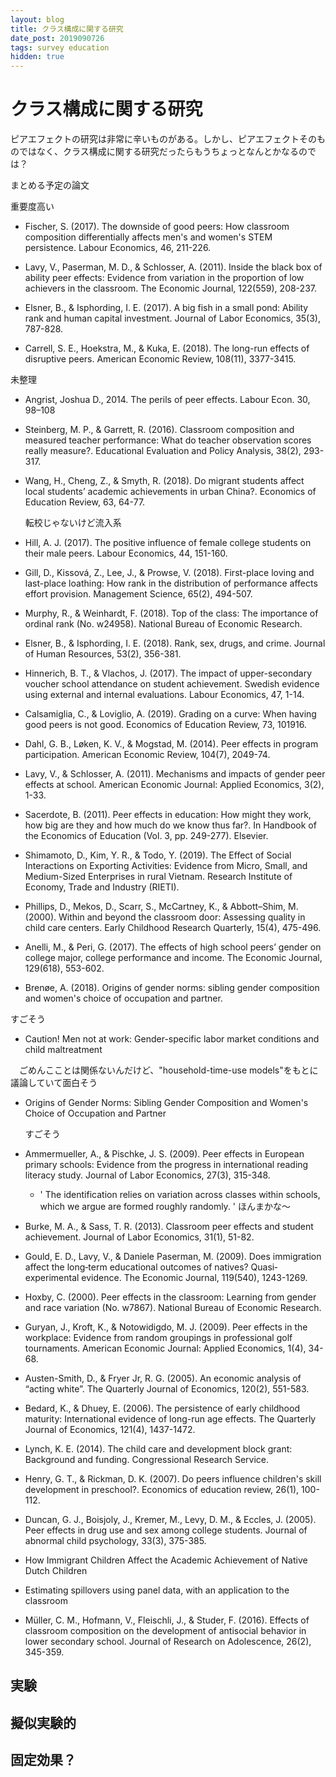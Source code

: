 ```yaml
---
layout: blog
title: クラス構成に関する研究
date_post: 2019090726
tags: survey education
hidden: true
---
```

# クラス構成に関する研究
ピアエフェクトの研究は非常に辛いものがある。しかし、ピアエフェクトそのものではなく、クラス構成に関する研究だったらもうちょっとなんとかなるのでは？


まとめる予定の論文

重要度高い

* Fischer, S. (2017). The downside of good peers: How classroom composition differentially affects men's and women's STEM persistence. Labour Economics, 46, 211-226.

* Lavy, V., Paserman, M. D., & Schlosser, A. (2011). Inside the black box of ability peer effects: Evidence from variation in the proportion of low achievers in the classroom. The Economic Journal, 122(559), 208-237.

* Elsner, B., & Isphording, I. E. (2017). A big fish in a small pond: Ability rank and human capital investment. Journal of Labor Economics, 35(3), 787-828.

* Carrell, S. E., Hoekstra, M., & Kuka, E. (2018). The long-run effects of disruptive peers. American Economic Review, 108(11), 3377-3415.




未整理

* Angrist, Joshua D., 2014. The perils of peer effects. Labour Econ. 30, 98–108

* Steinberg, M. P., & Garrett, R. (2016). Classroom composition and measured teacher performance: What do teacher observation scores really measure?. Educational Evaluation and Policy Analysis, 38(2), 293-317.

* Wang, H., Cheng, Z., & Smyth, R. (2018). Do migrant students affect local students’ academic achievements in urban China?. Economics of Education Review, 63, 64-77.

  転校じゃないけど流入系

* Hill, A. J. (2017). The positive influence of female college students on their male peers. Labour Economics, 44, 151-160.

* Gill, D., Kissová, Z., Lee, J., & Prowse, V. (2018). First-place loving and last-place loathing: How rank in the distribution of performance affects effort provision. Management Science, 65(2), 494-507.

* Murphy, R., & Weinhardt, F. (2018). Top of the class: The importance of ordinal rank (No. w24958). National Bureau of Economic Research.

* Elsner, B., & Isphording, I. E. (2018). Rank, sex, drugs, and crime. Journal of Human Resources, 53(2), 356-381.

* Hinnerich, B. T., & Vlachos, J. (2017). The impact of upper-secondary voucher school attendance on student achievement. Swedish evidence using external and internal evaluations. Labour Economics, 47, 1-14.

* Calsamiglia, C., & Loviglio, A. (2019). Grading on a curve: When having good peers is not good. Economics of Education Review, 73, 101916.


* Dahl, G. B., Løken, K. V., & Mogstad, M. (2014). Peer effects in program participation. American Economic Review, 104(7), 2049-74.

* Lavy, V., & Schlosser, A. (2011). Mechanisms and impacts of gender peer effects at school. American Economic Journal: Applied Economics, 3(2), 1-33.

* Sacerdote, B. (2011). Peer effects in education: How might they work, how big are they and how much do we know thus far?. In Handbook of the Economics of Education (Vol. 3, pp. 249-277). Elsevier.

* Shimamoto, D., Kim, Y. R., & Todo, Y. (2019). The Effect of Social Interactions on Exporting Activities: Evidence from Micro, Small, and Medium-Sized Enterprises in rural Vietnam. Research Institute of Economy, Trade and Industry (RIETI).

* Phillips, D., Mekos, D., Scarr, S., McCartney, K., & Abbott–Shim, M. (2000). Within and beyond the classroom door: Assessing quality in child care centers. Early Childhood Research Quarterly, 15(4), 475-496.


* Anelli, M., & Peri, G. (2017). The effects of high school peers’ gender on college major, college performance and income. The Economic Journal, 129(618), 553-602.



* Brenøe, A. (2018). Origins of gender norms: sibling gender composition and women's choice of occupation and partner.

すごそう

* Caution! Men not at work: Gender-specific labor market conditions and child maltreatment

　ごめんこことは関係ないんだけど、"household-time-use models"をもとに議論していて面白そう

* Origins of Gender Norms: Sibling Gender Composition and Women's Choice of Occupation and Partner

  すごそう

* Ammermueller, A., & Pischke, J. S. (2009). Peer effects in European primary schools: Evidence from the progress in international reading literacy study. Journal of Labor Economics, 27(3), 315-348.
  - ' The identification relies on variation across classes within schools, which we argue are formed roughly randomly. '
  ほんまかな〜

* Burke, M. A., & Sass, T. R. (2013). Classroom peer effects and student achievement. Journal of Labor Economics, 31(1), 51-82.

* Gould, E. D., Lavy, V., & Daniele Paserman, M. (2009). Does immigration affect the long‐term educational outcomes of natives? Quasi‐experimental evidence. The Economic Journal, 119(540), 1243-1269.

* Hoxby, C. (2000). Peer effects in the classroom: Learning from gender and race variation (No. w7867). National Bureau of Economic Research.

* Guryan, J., Kroft, K., & Notowidigdo, M. J. (2009). Peer effects in the workplace: Evidence from random groupings in professional golf tournaments. American Economic Journal: Applied Economics, 1(4), 34-68.

* Austen-Smith, D., & Fryer Jr, R. G. (2005). An economic analysis of “acting white”. The Quarterly Journal of Economics, 120(2), 551-583.


* Bedard, K., & Dhuey, E. (2006). The persistence of early childhood maturity: International evidence of long-run age effects. The Quarterly Journal of Economics, 121(4), 1437-1472.

* Lynch, K. E. (2014). The child care and development block grant: Background and funding. Congressional Research Service.

* Henry, G. T., & Rickman, D. K. (2007). Do peers influence children's skill development in preschool?. Economics of education review, 26(1), 100-112.

* Duncan, G. J., Boisjoly, J., Kremer, M., Levy, D. M., & Eccles, J. (2005). Peer effects in drug use and sex among college students. Journal of abnormal child psychology, 33(3), 375-385.

* How Immigrant Children Affect the Academic Achievement of Native Dutch Children

* Estimating spillovers using panel data, with an application to the classroom


* Müller, C. M., Hofmann, V., Fleischli, J., & Studer, F. (2016). Effects of classroom composition on the development of antisocial behavior in lower secondary school. Journal of Research on Adolescence, 26(2), 345-359.

## 実験
## 擬似実験的
## 固定効果？




